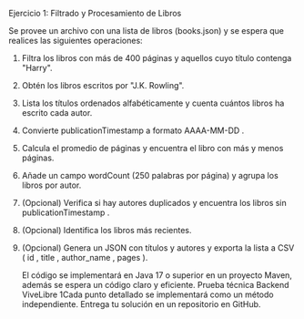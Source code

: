 Ejercicio 1: Filtrado y Procesamiento de Libros

Se provee un archivo con una lista de libros (books.json) y se espera que
realices las siguientes operaciones:

1. Filtra los libros con más de 400 páginas y aquellos cuyo título contenga
   "Harry".
2. Obtén los libros escritos por "J.K. Rowling".
3. Lista los títulos ordenados alfabéticamente y cuenta cuántos libros ha
   escrito cada autor.
4. Convierte publicationTimestamp a formato AAAA-MM-DD .
5. Calcula el promedio de páginas y encuentra el libro con más y menos
   páginas.
6. Añade un campo wordCount (250 palabras por página) y agrupa los libros por
   autor.
7. (Opcional) Verifica si hay autores duplicados y encuentra los libros sin
   publicationTimestamp .
8. (Opcional) Identifica los libros más recientes.
9. (Opcional) Genera un JSON con títulos y autores y exporta la lista a CSV
   ( id , title , author_name , pages ).

   El código se implementará en Java 17 o superior en un proyecto Maven,
   además se espera un código claro y eficiente.
   Prueba técnica Backend ViveLibre
   1Cada punto detallado se implementará como un método independiente. Entrega
   tu solución en un repositorio en GitHub.